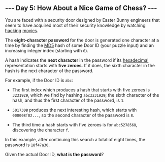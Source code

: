 ## --- Day 5: How About a Nice Game of Chess? ---
You are faced with a security door designed by Easter Bunny engineers that seem to have acquired most of their security knowledge by watching [hacking](https://en.wikipedia.org/wiki/Hackers_(film)) [movies](https://en.wikipedia.org/wiki/WarGames).
 
The **eight-character password** for the door is generated one character at a time by finding the [MD5](https://en.wikipedia.org/wiki/MD5) hash of some Door ID (your puzzle input) and an increasing integer index (starting with `0`).
 
A hash indicates the **next character** in the password if its [hexadecimal](https://en.wikipedia.org/wiki/Hexadecimal) representation starts with **five zeroes**. If it does, the sixth character in the hash is the next character of the password.
 
For example, if the Door ID is `abc`:
 
 
- The first index which produces a hash that starts with five zeroes is `3231929`, which we find by hashing `abc3231929`; the sixth character of the hash, and thus the first character of the password, is `1`.
 
- `5017308` produces the next interesting hash, which starts with `000008f82...`, so the second character of the password is `8`.
 
- The third time a hash starts with five zeroes is for `abc5278568`, discovering the character `f`.
 
 
In this example, after continuing this search a total of eight times, the password is `18f47a30`.
 
Given the actual Door ID, **what is the password**?
 